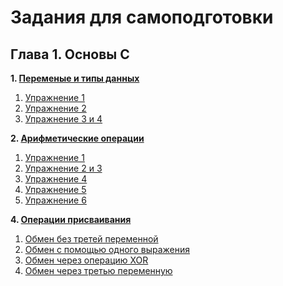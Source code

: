 # Задания для самоподготовки
## Глава 1. Основы С

**1. [Переменые и типы данных](https://github.com/al39tt/a/tree/main/folder%201)** 
   1. [Упражнение 1](https://github.com/al39tt/a/blob/main/folder%201/ex.1)
   2. [Упражнение 2](https://github.com/al39tt/a/blob/main/folder%201/ex.2)
   3. [Упражнение 3 и 4](https://github.com/al39tt/a/blob/main/folder%201/ex%2C3%20and%20ex.4)
   
**2. [Арифметические операции](https://github.com/al39tt/a/tree/main/folder%202)**
   1. [Упражнение 1](https://github.com/al39tt/a/blob/main/folder%202/ex.1)
   2. [Упражнение 2 и 3](https://github.com/al39tt/a/blob/main/folder%202/ex.2%20and%20ex.3)
   3. [Упражнение 4](https://github.com/al39tt/a/blob/main/folder%202/ex.4)
   4. [Упражнение 5](https://github.com/al39tt/a/blob/main/folder%202/ex.5)
   5. [Упражнение 6](https://github.com/al39tt/a/blob/main/folder%202/ex.6)
   
**4. [Операции присваивания](https://github.com/al39tt/a/tree/main/folder%204)**
   1. [Обмен без третей переменной](https://github.com/al39tt/a/blob/main/folder%204/ex.1)
   2. [Обмен с помощью одного выражения](https://github.com/al39tt/a/blob/main/folder%204/ex.2)
   3. [Обмен через операцию XOR](https://github.com/al39tt/a/blob/main/folder%204/ex.3)
   4. [Обмен через третью переменную](https://github.com/al39tt/a/blob/main/folder%204/ex.4)
